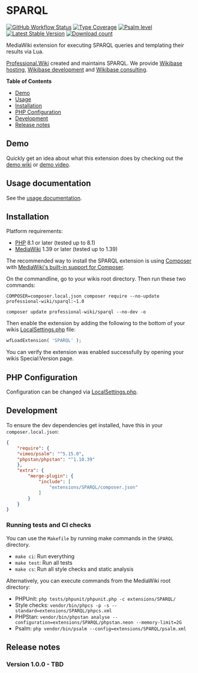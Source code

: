 # SPARQL

[![GitHub Workflow Status](https://img.shields.io/github/actions/workflow/status/ProfessionalWiki/SPARQL/ci.yml?branch=master)](https://github.com/ProfessionalWiki/SPARQL/actions?query=workflow%3ACI)
[![Type Coverage](https://shepherd.dev/github/ProfessionalWiki/SPARQL/coverage.svg)](https://shepherd.dev/github/ProfessionalWiki/SPARQL)
[![Psalm level](https://shepherd.dev/github/ProfessionalWiki/SPARQL/level.svg)](psalm.xml)
[![Latest Stable Version](https://poser.pugx.org/professional-wiki/sparql/version.png)](https://packagist.org/packages/professional-wiki/sparql)
[![Download count](https://poser.pugx.org/professional-wiki/sparql/d/total.png)](https://packagist.org/packages/professional-wiki/sparql)

MediaWiki extension for executing SPARQL queries and templating their results via Lua.

[Professional.Wiki] created and maintains SPARQL. We provide [Wikibase hosting], [Wikibase development] and [Wikibase consulting].

**Table of Contents**

- [Demo](#demo)
- [Usage](#usage)
- [Installation](#installation)
- [PHP Configuration](#php-configuration)
- [Development](#development)
- [Release notes](#release-notes)

## Demo

Quickly get an idea about what this extension does by checking out the [demo wiki] or [demo video].

## Usage documentation

See the [usage documentation](https://professional.wiki/en/extension/sparql).

## Installation

Platform requirements:

* [PHP] 8.1 or later (tested up to 8.1)
* [MediaWiki] 1.39 or later (tested up to 1.39)

The recommended way to install the SPARQL extension is using [Composer] with
[MediaWiki's built-in support for Composer][Composer install].

On the commandline, go to your wikis root directory. Then run these two commands:

```shell script
COMPOSER=composer.local.json composer require --no-update professional-wiki/sparql:~1.0
```
```shell script
composer update professional-wiki/sparql --no-dev -o
```

Then enable the extension by adding the following to the bottom of your wikis [LocalSettings.php] file:

```php
wfLoadExtension( 'SPARQL' );
```

You can verify the extension was enabled successfully by opening your wikis Special:Version page.

## PHP Configuration

Configuration can be changed via [LocalSettings.php].



## Development

To ensure the dev dependencies get installed, have this in your `composer.local.json`:

```json
{
	"require": {
    "vimeo/psalm": "^5.15.0",
    "phpstan/phpstan": "^1.10.39"
	},
	"extra": {
		"merge-plugin": {
			"include": [
				"extensions/SPARQL/composer.json"
			]
		}
	}
}
```

### Running tests and CI checks

You can use the `Makefile` by running make commands in the `SPARQL` directory.

* `make ci`: Run everything
* `make test`: Run all tests
* `make cs`: Run all style checks and static analysis

Alternatively, you can execute commands from the MediaWiki root directory:

* PHPUnit: `php tests/phpunit/phpunit.php -c extensions/SPARQL/`
* Style checks: `vendor/bin/phpcs -p -s --standard=extensions/SPARQL/phpcs.xml`
* PHPStan: `vendor/bin/phpstan analyse --configuration=extensions/SPARQL/phpstan.neon --memory-limit=2G`
* Psalm: `php vendor/bin/psalm --config=extensions/SPARQL/psalm.xml`

## Release notes

### Version 1.0.0 - TBD



[Professional.Wiki]: https://professional.wiki
[Wikibase]: https://wikibase.consulting/what-is-wikibase/
[Wikibase hosting]: https://professional.wiki/en/hosting/wikibase
[Wikibase development]: https://professional.wiki/en/wikibase-software-development
[Wikibase consulting]: https://wikibase.consulting/
[MediaWiki]: https://www.mediawiki.org
[PHP]: https://www.php.net
[Composer]: https://getcomposer.org
[Composer install]: https://professional.wiki/en/articles/installing-mediawiki-extensions-with-composer
[LocalSettings.php]: https://www.pro.wiki/help/mediawiki-localsettings-php-guide
[demo wiki]: https://sparql.wikibase.wiki/
[demo video]: https://www.youtube.com/watch?v=TODO
